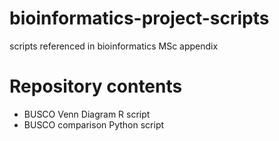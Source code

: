 # bioinformatics-project-scripts

scripts referenced in bioinformatics MSc appendix

# Repository contents

-	BUSCO Venn Diagram R script
-	BUSCO comparison Python script
